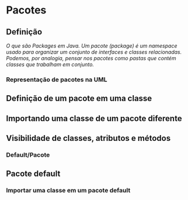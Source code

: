 # Pacotes
## Definição
*O que são Packages em Java. Um pacote (package) é um namespace usado para organizar um conjunto de interfaces e classes relacionadas. Podemos, por analogia, pensar nos pacotes como pastas que contém classes que trabalham em conjunto.*

### Representação de pacotes na UML

## Definição de um pacote em uma classe
## Importando uma classe de um pacote diferente
## Visibilidade de classes, atributos e métodos

### Default/Pacote

## Pacote default

### Importar uma classe em um pacote default

